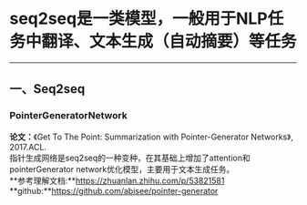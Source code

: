 # seq2seq是一类模型，一般用于NLP任务中翻译、文本生成（自动摘要）等任务

---

## 一、Seq2seq
### PointerGeneratorNetwork
**论文：**《Get To The Point: Summarization with Pointer-Generator Networks》, 2017.ACL. <br/>
指针生成网络是seq2seq的一种变种，在其基础上增加了attention和pointerGenerator network优化模型，主要用于文本生成任务。<br/>
**参考理解文档:**https://zhuanlan.zhihu.com/p/53821581 <br/>
**github:**https://github.com/abisee/pointer-generator
